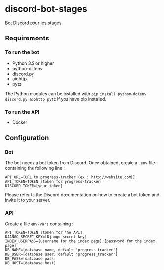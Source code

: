 # discord-bot-stages

Bot Discord pour les stages

## Requirements

### To run the bot

* Python 3.5 or higher
* python-dotenv
* discord.py
* aiohttp
* pytz

The Python modules can be installed with `pip install python-dotenv discord.py aiohttp pytz` if you have pip installed.

### To run the API

* Docker

## Configuration

### Bot

The bot needs a bot token from Discord. Once obtained, create a `.env` file containing the following line :
```
API_URL=[URL to progress-tracker (ex : http://website.com)]
API_TOKEN=TOKEN [token for progress-tracker]
DISCORD_TOKEN=[your token]
```

Please refer to the Discord documentation on how to create a bot token and invite it to your server.


### API

Create a file `env-vars` containing :
```
API_TOKEN=TOKEN [token for the API]
DJANGO_SECRET_KEY=[Django secret key]
INDEX_USERPASS=[username for the index page]:[password for the index page]
DB_NAME=[database name, default 'progress_tracker']
DB_USER=[database user, default 'progress_tracker']
DB_PASS=[database pass]
DB_HOST=[database host]
```
